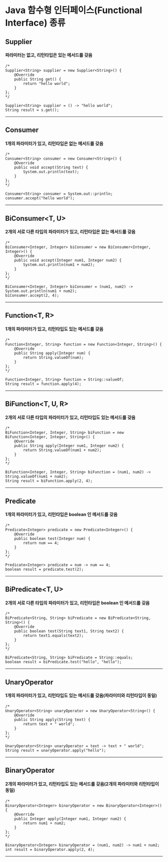 # Java 함수형 인터페이스(Functional Interface) 종류

## Supplier<T>

#### 파라미터는 없고, 리턴타입은 있는 메서드를 갖음

~~~
/*
Supplier<String> supplier = new Supplier<String>() {
    @Override
    public String get() {
        return "hello world";
    }
};
*/

Supplier<String> supplier = () -> "hello world";
String result = s.get();
~~~

---

## Consumer<T>

#### 1개의 파라미터가 있고, 리턴타입은 없는 메서드를 갖음

~~~
/*
Consumer<String> consumer = new Consumer<String>() {
    @Override
    public void accept(String text) {
        System.out.println(text);
    }
};
*/

Consumer<String> consumer = System.out::println;
consumer.accept("hello world");
~~~

---

## BiConsumer<T, U>

#### 2개의 서로 다른 타입의 파라미터가 있고, 리턴타입은 없는 메서드를 갖음

~~~
/*
BiConsumer<Integer, Integer> biConsumer = new BiConsumer<Integer, Integer>() {
    @Override
    public void accept(Integer num1, Integer num2) {
        System.out.println(num1 + num2);
    }
};
*/

BiConsumer<Integer, Integer> biConsumer = (num1, num2) -> System.out.println(num1 + num2);
biConsumer.accept(2, 4);
~~~

---

## Function<T, R>

#### 1개의 파라미터가 있고, 리턴타입도 있는 메서드를 갖음

~~~
/*
Function<Integer, String> function = new Function<Integer, String>() {
    @Override
    public String apply(Integer num) {
        return String.valueOf(num);
    }
};
*/

Function<Integer, String> function = String::valueOf;
String result = function.apply(4);
~~~

---

## BiFunction<T, U, R>

#### 2개의 서로 다른 타입의 파라미터가 있고, 리턴타입도 있는 메서드를 갖음

~~~
/*
BiFunction<Integer, Integer, String> biFunction = new BiFunction<Integer, Integer, String>() {
    @Override
    public String apply(Integer num1, Integer num2) {
        return String.valueOf(num1 + num2);
    }
};
*/

BiFunction<Integer, Integer, String> biFunction = (num1, num2) -> String.valueOf(num1 + num2);
String result = biFunction.apply(2, 4);
~~~

---

## Predicate<T>

#### 1개의 파라미터가 있고, 리턴타입은 boolean 인 메서드를 갖음

~~~
/*
Predicate<Integer> predicate = new Predicate<Integer>() {
    @Override
    public boolean test(Integer num) {
        return num == 4;
    }
};
*/

Predicate<Integer> predicate = num -> num == 4;
boolean result = predicate.test(2);
~~~

---

## BiPredicate<T, U>

#### 2개의 서로 다른 타입의 파라미터가 있고, 리턴타입은 boolean 인 메서드를 갖음

~~~
/*
BiPredicate<String, String> biPredicate = new BiPredicate<String, String>() {
    @Override
    public boolean test(String text1, String text2) {
        return text1.equals(text2);
    }
};
*/

BiPredicate<String, String> biPredicate = String::equals;
boolean result = biPredicate.test("hello", "hello");
~~~

---

## UnaryOperator<T>

#### 1개의 파라미터가 있고, 리턴타입도 있는 메서드를 갖음(파라미터와 리턴타입이 동일)

~~~
/*
UnaryOperator<String> unaryOperator = new UnaryOperator<String>() {
    @Override
    public String apply(String text) {
        return text + " world";
    }
};
*/

UnaryOperator<String> unaryOperator = text -> text + " world";
String result = unaryOperator.apply("hello");

~~~

---

## BinaryOperator<T>

#### 2개의 파라미터가 있고, 리턴타입도 있는 메서드를 갖음(2개의 파라미터와 리턴타입이 동일)

~~~
/*
BinaryOperator<Integer> binaryOperator = new BinaryOperator<Integer>() {
    @Override
    public Integer apply(Integer num1, Integer num2) {
        return num1 + num2;
    }
};
*/

BinaryOperator<Integer> binaryOperator = (num1, num2) -> num1 + num2;
int result = binaryOperator.apply(2, 4);
~~~

---